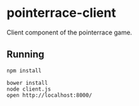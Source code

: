 pointerrace-client
==================

Client component of the pointerrace game.

Running
-------

```
npm install

bower install
node client.js
open http://localhost:8000/
```
